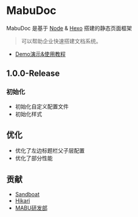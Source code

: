 # MabuDoc

MabuDoc 是基于 [Node](https://nodejs.org/) & [Hexo](https://hexo.io/zh-cn/docs/) 搭建的静态页面框架

> 可以帮助企业快速搭建文档系统。

* [Demo演示&使用教程](https://hand-mabu.github.io/hexo-mabu-doc/)

## 1.0.0-Release

### 初始化
* 初始化自定义配置文件
* 初始化样式

## 优化
* 优化了左边标题栏父子层配置
* 优化了部分性能

## 贡献
* [Sandboat](https://github.com/SandBoat)
* [Hikari](https://github.com/CMemorY180819)
* [MABU研发部](https://github.com/hand-mabu)